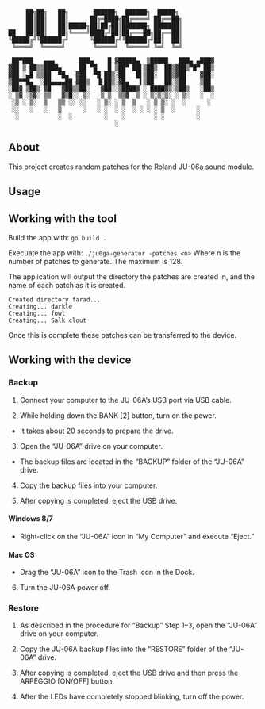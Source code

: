 ```
     ██╗██╗   ██╗       ██████╗  ██████╗  █████╗ 
     ██║██║   ██║      ██╔═████╗██╔════╝ ██╔══██╗
     ██║██║   ██║█████╗██║██╔██║███████╗ ███████║
██   ██║██║   ██║╚════╝████╔╝██║██╔═══██╗██╔══██║
╚█████╔╝╚██████╔╝      ╚██████╔╝╚██████╔╝██║  ██║
 ╚════╝  ╚═════╝        ╚═════╝  ╚═════╝ ╚═╝  ╚═╝                                                                                                             
 ```
 ```
  ██▀███   ▄▄▄       ███▄    █ ▓█████▄  ▒█████   ███▄ ▄███▓
▓██ ▒ ██▒▒████▄     ██ ▀█   █ ▒██▀ ██▌▒██▒  ██▒▓██▒▀█▀ ██▒
▓██ ░▄█ ▒▒██  ▀█▄  ▓██  ▀█ ██▒░██   █▌▒██░  ██▒▓██    ▓██░
▒██▀▀█▄  ░██▄▄▄▄██ ▓██▒  ▐▌██▒░▓█▄   ▌▒██   ██░▒██    ▒██ 
░██▓ ▒██▒ ▓█   ▓██▒▒██░   ▓██░░▒████▓ ░ ████▓▒░▒██▒   ░██▒
░ ▒▓ ░▒▓░ ▒▒   ▓▒█░░ ▒░   ▒ ▒  ▒▒▓  ▒ ░ ▒░▒░▒░ ░ ▒░   ░  ░
  ░▒ ░ ▒░  ▒   ▒▒ ░░ ░░   ░ ▒░ ░ ▒  ▒   ░ ▒ ▒░ ░  ░      ░
  ░░   ░   ░   ▒      ░   ░ ░  ░ ░  ░ ░ ░ ░ ▒  ░      ░   
   ░           ░  ░         ░    ░        ░ ░         ░   
                               ░                         
```

## About

This project creates random patches for the Roland JU-06a sound module.

## Usage
## Working with the tool
Build the app with:
`go build .`

Execuate the app with:
`./ju0ga-generator -patches <n>`
Where n is the number of patches to generate. The maximum is 128.

The application will output the directory the patches are created in, and the name of each patch as it is created.
```
Created directory farad...
Creating... darkle          
Creating... fowl            
Creating... Salk clout    
```

Once this is complete these patches can be transferred to the device.

## Working with the device
### Backup

1. Connect your computer to the JU-06A’s USB port via USB cable.

2. While holding down the BANK [2] button, turn on the power.
  *  It takes about 20 seconds to prepare the drive.

3. Open the “JU-06A” drive on your computer.
  *  The backup files are located in the “BACKUP” folder of the “JU-06A” drive.

4. Copy the backup files into your computer.

5. After copying is completed, eject the USB drive.

#### Windows 8/7
* Right-click on the “JU-06A” icon in “My Computer” and execute “Eject.”
#### Mac OS
* Drag the “JU-06A” icon to the Trash icon in the Dock.

6. Turn the JU-06A power off. 
### Restore

1. As described in the procedure for “Backup” Step 1–3, open the “JU-06A” drive on your computer.

2. Copy the JU-06A backup files into the “RESTORE” folder of the “JU-06A” drive.

3. After copying is completed, eject the USB drive and then press the ARPEGGIO [ON/OFF] button.

4. After the LEDs have completely stopped blinking, turn off the power. 
